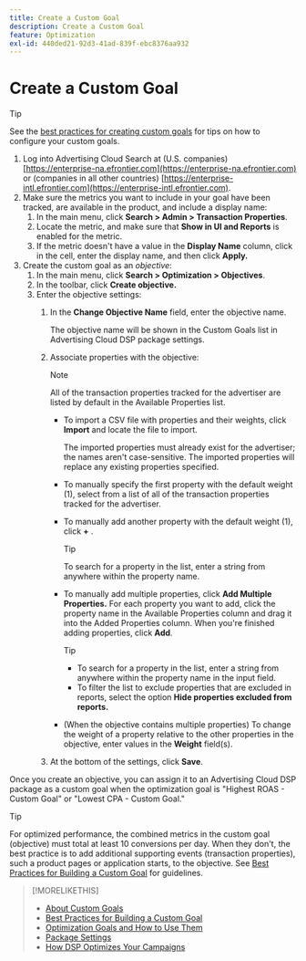 ```yaml
---
title: Create a Custom Goal
description: Create a Custom Goal
feature: Optimization
exl-id: 440ded21-92d3-41ad-839f-ebc8376aa932
---
```

# Create a Custom Goal

>[!TIP]
>
>See the [best practices for creating custom goals](custom-goal-best-practices.md) for tips on how to configure your custom goals.

1. Log into Advertising Cloud Search at (U.S. companies) [https://enterprise-na.efrontier.com](https://enterprise-na.efrontier.com) or (companies in all other countries) [https://enterprise-intl.efrontier.com](https://enterprise-intl.efrontier.com).
1. Make sure the metrics you want to include in your goal have been tracked, are available in the product, and include a display name:
    1. In the main menu, click **Search > Admin > Transaction Properties**.
    1. Locate the metric, and make sure that **Show in UI and Reports** is enabled for the metric.
    1. If the metric doesn't have a value in the **Display Name** column, click in the cell, enter the display name, and then click **Apply.**
1. Create the custom goal as an *objective*:
    1. In the main menu, click **Search > Optimization > Objectives**.
    1. In the toolbar, click **Create objective.**
    1. Enter the objective settings:
        1. In the **Change Objective Name** field, enter the objective name.

           The objective name will be shown in the Custom Goals list in Advertising Cloud DSP package settings.

        1. Associate properties with the objective:
        
           >[!NOTE]
           >
           > All of the transaction properties tracked for the advertiser are listed by default in the Available Properties list.

            * To import a CSV file with properties and their weights, click **Import** and locate the file to import.
            
               The imported properties must already exist for the advertiser; the names aren't case-sensitive.
               The imported properties will replace any existing properties specified.
               
            * To manually specify the first property with the default weight (1), select from a list of all of the transaction properties tracked for the advertiser.
            
            * To manually add another property with the default weight (1), click **+** .

               >[!TIP]
               >
               > To search for a property in the list, enter a string from anywhere within the property name.

            * To manually add multiple properties, click **Add Multiple Properties.** For each property you want to add, click the property name in the Available Properties column and drag it into the Added Properties column. When you're finished adding properties, click **Add**.

               >[!TIP]
               >
               >* To search for a property in the list, enter a string from anywhere within the property name in the input field.
               >* To filter the list to exclude properties that are excluded in reports, select the option **Hide properties excluded from reports.**
               
            * (When the objective contains multiple properties) To change the weight of a property relative to the other properties in the objective, enter values in the **Weight** field(s).
            
        1. At the bottom of the settings, click **Save**.

Once you create an objective, you can assign it to an Advertising Cloud DSP package as a custom goal when the optimization goal is "Highest ROAS - Custom Goal" or "Lowest CPA - Custom Goal."

>[!TIP]
>
>For optimized <!-- optimum? Or optimization won't happen at all w/out it? -->performance, the combined metrics in the custom goal (objective) must total at least 10 conversions per day. When they don't, the best practice is to add additional supporting events (transaction properties), such a product pages or application starts, to the objective. See [Best Practices for Building a Custom Goal](custom-goal-best-practices.md) for guidelines.

>[!MORELIKETHIS]
>
>* [About Custom Goals](custom-goal-about.md)
>* [Best Practices for Building a Custom Goal](custom-goal-best-practices.md)
>* [Optimization Goals and How to Use Them](optimization-goals.md)
>* [Package Settings](/help/dsp/campaign-management/packages/package-settings.md)
> * [How DSP Optimizes Your Campaigns](optimization-how-dsp-optimizes-campaigns.md)
